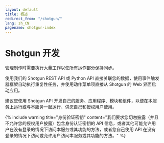 ```yaml
---
layout: default
title: 概述
redirect_from: "/shotgun/"
lang: zh_CN
pagename: shotgun-index
---
```


# Shotgun 开发

管理制作时需要执行大量工作以使所有运作部分保持同步。

使用我们的 Shotgun REST API 或 Python API 直接关联您的数据，使用事件触发器框架自动执行重复性任务，并使用动作菜单项直接从 Shotgun 的 Web 界面启动应用。

建议您使用 Shotgun API 开发自己的服务、应用程序、模块和组件，以便在本服务上运行或与本服务一起运行，供您自己和授权用户使用。

{% include warning title="身份验证密钥" content="我们要求您切勿披露（并且不允许您的授权用户披露）包含身份认证密钥的 API 信息，或者其他可能允许用户在没有登录的情况下访问本服务或其功能的方法，或者您自己使用 API 在没有登录的情况下访问或允许用户访问本服务或其功能的方法。" %}



